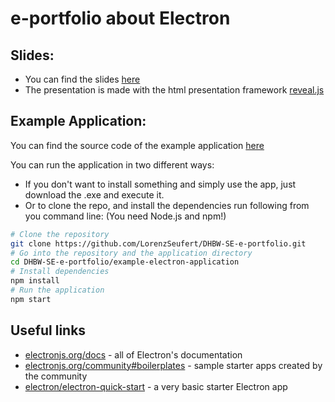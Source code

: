 # e-portfolio about Electron

## Slides:

- You can find the slides [here](https://lorenzseufert.github.io/DHBW-SE-e-portfolio/)
- The presentation is made with the html presentation framework [reveal.js](https://revealjs.com/)


## Example Application:

You can find the source code of the example application [here](https://github.com/LorenzSeufert/DHBW-SE-e-portfolio/tree/master/example-electron-application)

You can run the application in two different ways:

- If you don't want to install something and simply use the app, just download the .exe and execute it.
- Or to clone the repo, and install the dependencies run following from you command line: (You need Node.js and npm!)
```bash
# Clone the repository
git clone https://github.com/LorenzSeufert/DHBW-SE-e-portfolio.git
# Go into the repository and the application directory
cd DHBW-SE-e-portfolio/example-electron-application
# Install dependencies
npm install
# Run the application
npm start
```

## Useful links

- [electronjs.org/docs](https://electronjs.org/docs) - all of Electron's documentation
- [electronjs.org/community#boilerplates](https://electronjs.org/community#boilerplates) - sample starter apps created by the community
- [electron/electron-quick-start](https://github.com/electron/electron-quick-start) - a very basic starter Electron app
